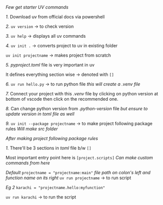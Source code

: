 *Few get starter UV commands*

*1.* Download uv from official docs via powershell

*2.* ```uv version``` -> to check version 

*3.*  ```uv help```  -> displays all uv commands

*4.* ```uv init .``` -> converts project to uv in existing folder
 
```uv init projectname``` -> makes project from scratch

*5.* *pyproject.toml* file is very important in uv

It defines everything section wise -> denoted with ```[]```

*6.* ```uv run hello.py``` -> to run python file
 _this will create a *.venv* file_

*7.* Connect your project with this *.venv* file  by clicking on python version at bottom of vscode then click on the recommended one.

*8.* Can change python version from *.python-version* file
_but ensure to update version in *toml* file as well_

*9.* ```uv init --package projectname``` -> to make project following package rules
_Will make src folder_



*After making project following package rules*

*1.* There'll be 3 sections in *toml* file b/w ```[]``` 

Most important entry point here is ```[project.scripts]``` 
_Can make *custom commands*  from here_

*Default*
 ```projectname = "projectname:main"``` 
_file *path* on colon's left and *function name* on its right_
 ```uv run projectname``` -> to run script 

*Eg 2*
 ```karachi = "projectname.hello:myfunction"``` 

 ```uv run karachi``` -> to run the script